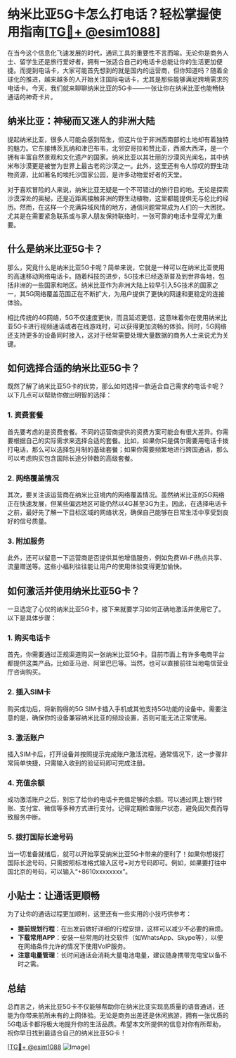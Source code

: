 # 纳米比亚5G卡怎么打电话？轻松掌握使用指南[[TG💪+ @esim1088](https://t.me/s/esim1088)]

在当今这个信息化飞速发展的时代，通讯工具的重要性不言而喻。无论你是商务人士、留学生还是旅行爱好者，拥有一张适合自己的电话卡总能让你的生活更加便捷。而提到电话卡，大家可能首先想到的就是国内的运营商，但你知道吗？随着全球化的推进，越来越多的人开始关注国际电话卡，尤其是那些能够满足跨境需求的电话卡。今天，我们就来聊聊纳米比亚的5G卡——一张让你在纳米比亚也能畅快通话的神奇卡片。

## 纳米比亚：神秘而又迷人的非洲大陆

提起纳米比亚，很多人可能会感到陌生，但这片位于非洲西南部的土地却有着独特的魅力。它东接博茨瓦纳和津巴布韦，北邻安哥拉和赞比亚，西濒大西洋，是一个拥有丰富自然景观和文化遗产的国家。纳米比亚以其壮丽的沙漠风光闻名，其中纳米布沙漠更是被誉为世界上最古老的沙漠之一。此外，这里还有令人惊叹的野生动物资源，比如著名的埃托沙国家公园，是许多动物爱好者的天堂。

对于喜欢冒险的人来说，纳米比亚无疑是一个不可错过的旅行目的地。无论是探索沙漠深处的奥秘，还是近距离接触非洲的野生动植物，这里都能提供无与伦比的经历。然而，在这样一个充满异域风情的地方，通信问题常常成为人们的一大困扰。尤其是在需要紧急联系或与家人朋友保持联络时，一张可靠的电话卡显得尤为重要。

## 什么是纳米比亚5G卡？

那么，究竟什么是纳米比亚5G卡呢？简单来说，它就是一种可以在纳米比亚使用的高速移动网络电话卡。随着科技的进步，5G技术已经逐渐普及到世界各地，包括非洲的一些国家和地区。纳米比亚作为非洲大陆上较早引入5G技术的国家之一，其5G网络覆盖范围正在不断扩大，为用户提供了更快的网速和更稳定的连接体验。

相比传统的4G网络，5G不仅速度更快，而且延迟更低，这意味着你在使用纳米比亚5G卡进行视频通话或者在线游戏时，可以获得更加流畅的体验。同时，5G网络还支持更多的设备同时接入，这对于经常需要处理大量数据的商务人士来说尤为关键。

## 如何选择合适的纳米比亚5G卡？

既然了解了纳米比亚5G卡的优势，那么如何选择一款适合自己需求的电话卡呢？以下几点可以帮助你做出明智的选择：

### 1. **资费套餐**
   首先要考虑的是资费套餐。不同的运营商提供的资费方案可能会有很大差异。你需要根据自己的实际需求来选择合适的套餐。比如，如果你只是偶尔需要用电话卡拨打电话，那么可以选择包月制的基础套餐；如果你需要频繁地进行跨国通话，那么可以考虑购买包含国际长途分钟数的高级套餐。

### 2. **网络覆盖情况**
   其次，要关注该运营商在纳米比亚境内的网络覆盖情况。虽然纳米比亚的5G网络正在快速发展，但某些偏远地区可能仍然以4G甚至3G为主。因此，在选择电话卡之前，最好先了解一下目标区域的网络状况，确保自己能够在日常生活中享受到良好的信号质量。

### 3. **附加服务**
   此外，还可以留意一下运营商是否提供其他增值服务，例如免费Wi-Fi热点共享、流量赠送等。这些小福利往往能让用户的使用体验变得更加愉快。

## 如何激活并使用纳米比亚5G卡？

一旦选定了心仪的纳米比亚5G卡，接下来就要学习如何正确地激活并使用它了。以下是具体步骤：

### 1. **购买电话卡**
   首先，你需要通过正规渠道购买一张纳米比亚5G卡。目前市面上有许多电商平台都提供这类产品，比如亚马逊、阿里巴巴等。当然，也可以直接前往当地电信营业厅咨询购买。

### 2. **插入SIM卡**
   购买成功后，将新购得的5G SIM卡插入手机或其他支持5G功能的设备中。需要注意的是，确保你的设备兼容纳米比亚的频段设置，否则可能无法正常使用。

### 3. **激活账户**
   插入SIM卡后，打开设备并按照提示完成账户激活流程。通常情况下，这一步骤非常简单快捷，只需输入收到的验证码即可完成注册。

### 4. **充值余额**
   成功激活账户之后，别忘了给你的电话卡充值足够的余额。可以通过网上银行转账、支付宝、微信等多种方式进行支付。记得定期检查账户状态，避免因欠费而导致服务中断。

### 5. **拨打国际长途号码**
   当一切准备就绪后，就可以开始享受纳米比亚5G卡带来的便利了！如果你想拨打国际长途号码，只需按照标准格式输入区号+对方号码即可。例如，如果要打往中国北京的号码，可以输入“+8610xxxxxxxx”。

## 小贴士：让通话更顺畅

为了让你的通话过程更加顺利，这里还有一些实用的小技巧供参考：

- **提前规划行程**：在出发前做好详细的行程安排，这样可以减少不必要的麻烦。
- **下载常用APP**：安装一些常用的社交软件（如WhatsApp、Skype等），以便在网络条件允许的情况下使用VoIP服务。
- **注意电量管理**：长时间通话会消耗大量电池电量，建议随身携带充电宝以备不时之需。

## 总结

总而言之，纳米比亚5G卡不仅能够帮助你在纳米比亚实现高质量的语音通话，还能为你带来前所未有的上网体验。无论是商务出差还是休闲旅游，拥有一张优质的5G电话卡都将极大地提升你的生活品质。希望本文所提供的信息对你有所帮助，祝你早日找到最适合自己的纳米比亚5G卡！

[[TG💪+ @esim1088](https://t.me/s/esim1088) ![Image](https://i.postimg.cc/4NQfJmqS/Snipaste-2025-05-13-00-14-12.png)]